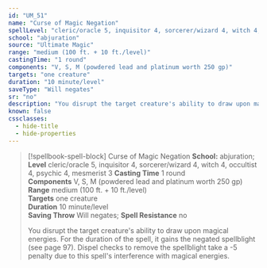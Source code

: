 ```yaml
---
id: "UM_51"
name: "Curse of Magic Negation"
spellLevel: "cleric/oracle 5, inquisitor 4, sorcerer/wizard 4, witch 4, occultist 4, psychic 4, mesmerist 3"
school: "abjuration"
source: "Ultimate Magic"
range: "medium (100 ft. + 10 ft./level)"
castingTime: "1 round"
components: "V, S, M (powdered lead and platinum worth 250 gp)"
targets: "one creature"
duration: "10 minute/level"
saveType: "Will negates"
sr: "no"
description: "You disrupt the target creature's ability to draw upon magical energies. For the duration of the spell, it gains the negated spellblight (see page 97). Dispel checks to remove the spellblight take a -5 penalty due to this spell's interference with magical energies."
known: false
cssclasses:
  - hide-title
  - hide-properties
---
```


> [!spellbook-spell-block] Curse of Magic Negation
> **School:** abjuration; **Level** cleric/oracle 5, inquisitor 4, sorcerer/wizard 4, witch 4, occultist 4, psychic 4, mesmerist 3
> **Casting Time** 1 round  
> **Components** V, S, M (powdered lead and platinum worth 250 gp)  
> **Range** medium (100 ft. + 10 ft./level)  
> **Targets** one creature  
> **Duration** 10 minute/level  
> **Saving Throw** Will negates; **Spell Resistance** no
> 
> You disrupt the target creature's ability to draw upon magical energies. For the duration of the spell, it gains the negated spellblight (see page 97). Dispel checks to remove the spellblight take a -5 penalty due to this spell's interference with magical energies.